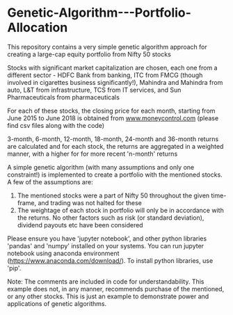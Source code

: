 # Genetic-Algorithm---Portfolio-Allocation

This repository contains a very simple genetic algorithm approach for creating a large-cap equity portfolio from Nifty 50 stocks

Stocks with significant market capitalization are chosen, each one from a different sector - HDFC Bank from banking, ITC from FMCG
(though involved in cigarettes business significantly!), Mahindra and Mahindra from auto, L&T from infrastructure, TCS from IT
services, and Sun Pharmaceuticals from pharmaceuticals

For each of these stocks, the closing price for each month, starting from June 2015 to June 2018 is obtained from www.moneycontrol.com (please find csv files along with the code)

3-month, 6-month, 12-month, 18-month, 24-month and 36-month returns are calculated and for each stock, the returns are aggregated
in a weighted manner, with a higher for for more recent 'n-month' returns

A simple genetic algorithm (with many assumptions and only one constraint!) is implemented to create a portfolio with the mentioned stocks. A few of the assumptions are: 
1. The mentioned stocks were a part of Nifty 50 throughout the given time-frame, and trading was not halted for these
2. The weightage of each stock in portfolio will only be in accordance with the returns. No other factors such as risk (or standard deviation), dividend payouts etc have been considered

Please ensure you have 'jupyter notebook', and other python libraries 'pandas' and 'numpy' installed on your systems. You can run jupyter notebook using anaconda environment (https://www.anaconda.com/download/). To install python libraries, use 'pip'. 

Note: The comments are included in code for understandability. This example does not, in any manner, recommends purchase of the mentioned, or any other stocks. This is just an example to demonstrate power and applications of genetic algorithms.  
